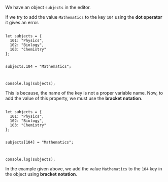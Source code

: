 We have an object `subjects` in the editor.

If we try to add the value `Mathematics`
to the key `104` using the **dot operator**
it gives an error.

<Editor lang="javascript">
<code>
let subjects = {
  101: "Physics",
  102: "Biology",
  103: "Chemistry"
};

subjects.104 = "Mathematics";

console.log(subjects);
</code>
</Editor>

This is because,
the name of the key is not
a proper variable name.
Now, to add the value of this property,
we must use the **bracket notation**.

<Editor lang="javascript">
<code>
let subjects = {
  101: "Physics",
  102: "Biology",
  103: "Chemistry"
};

subjects[104] = "Mathematics";

console.log(subjects);
</code>
</Editor>

In the example given above,
we add the value `Mathematics` to
the `104` key in the object
using **bracket notation**.